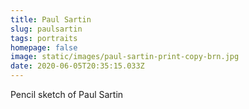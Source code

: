 ```yaml
---
title: Paul Sartin
slug: paulsartin
tags: portraits
homepage: false
image: static/images/paul-sartin-print-copy-brn.jpg
date: 2020-06-05T20:35:15.033Z
---
```

Pencil sketch of Paul Sartin
